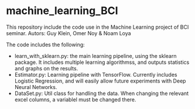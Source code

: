 # machine_learning_BCI

This repository include the code use in the Machine Learning project of BCI seminar.
Autors: Guy Klein, Omer Noy & Noam Loya

The code includes the following:
- learn_with_sklearn.py: the main learning pipeline, using the sklearn package. It includes multiple learning algorithmss, and outputs statistics and graphs on the results.
- Estimator.py: Learning pipeline with TensorFlow. Currently includes Logistic Regression, and will easily allow future experiments with Deep Neural Networks.
- DataSet.py: Util class for handling the data. When changing the relevant excel columns, a variablel must be changed there.
